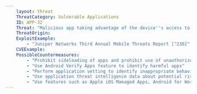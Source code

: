 ```yaml
---
    layout: threat
    ThreatCategory: Vulnerable Applications
    ID: APP-32
    Threat: "Malicious app taking advantage of the device''s access to an internal enterprise network (e.g. via device-wide VPN connection or connection to corporate Wi-Fi) to access enterprise resources."
    ThreatOrigin:
    ExploitExample:
        - "Juniper Networks Third Annual Mobile Threats Report [^236]"
    CVEExample:
    PossibleCountermeasures:
        - "Prohibit sideloading of apps and prohibit use of unauthorized app stores"
        - "Use Android Verify Apps feature to identify harmful apps"
        - "Perform application vetting to identify inappropriate behaviors by apps including permission requests made by the apps"
        - "Use application threat intelligence data about potential risks associated with apps installed on devices"
        - "Use features such as Apple iOS Managed Apps, Android for Work, or Samsung KNOX Workspace that provide some level of separation between personal apps and enterprise apps to mitigate the impact of malicious behaviors, including use of per-app/per-user VPN features so that only enterprise-approved apps can traverse the VPN and access enterprise resources, not personal use apps"
---
```


